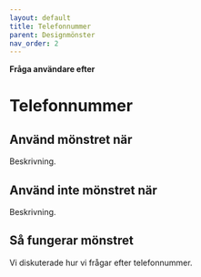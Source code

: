 ```yaml
---
layout: default
title: Telefonnummer
parent: Designmönster
nav_order: 2
---
```


**Fråga användare efter**

# Telefonnummer

## Använd mönstret när

Beskrivning.

## Använd inte mönstret när

Beskrivning.

## Så fungerar mönstret

Vi diskuterade hur vi frågar efter telefonnummer.
